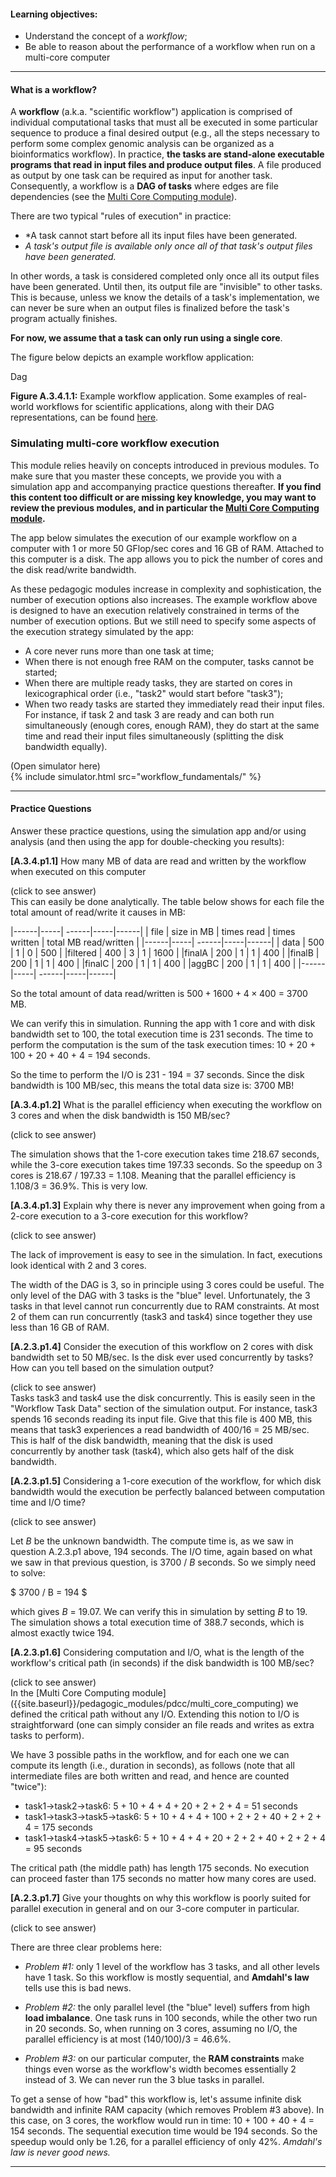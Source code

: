 
#### Learning objectives:

  - Understand the concept of a *workflow*;
  - Be able to reason about the performance of a workflow when run on a multi-core computer

---

#### What is a workflow?

A **workflow** (a.k.a. "scientific workflow") application is comprised of
individual computational tasks that must all be executed in some particular
sequence to produce a final desired output (e.g., all the steps necessary
to perform some complex genomic analysis can be organized as a
bioinformatics workflow). In practice, **the tasks are stand-alone
executable programs that read in input files and produce output files**.  A file
produced as output by one task can be required as input for another task. Consequently, a workflow is a **DAG of tasks** where edges are
file dependencies (see the [Multi Core
Computing module]({{site.baseurl}}/pedagogic_modules/pdcc/multi_core_computing)). 

There are two typical "rules of execution" in practice:

  - *A
task cannot start before all its input files have been generated. 
  - *A
task's output file is available only once all of that task's output files have been
generated.* 

In other words, a task is considered completed only once all its output
files have been generated. Until then, its output file are "invisible" to
other tasks. This is because, unless we know the details of a task's 
implementation, we can never be sure when an output files is finalized before the task's program actually finishes.

**For now, we assume that a task can only run using a single core**. 

The figure below depicts an example workflow application:

<object class="figure" type="image/svg+xml" data="{{ site.baseurl }}/public/img/workflows/example_workflow_1.svg">Dag</object>
<div class="caption">
<strong>Figure A.3.4.1.1:</strong> Example workflow
application. Some examples of real-world workflows for scientific
applications, along with their DAG representations, can be found
<a href="https://pegasus.isi.edu/application-showcase/">here</a>.
</div>




### Simulating multi-core workflow execution

This module relies heavily on concepts introduced in previous modules. 
To make sure that you master these concepts, we
provide you with a simulation app and accompanying practice
questions thereafter. **If you find this content too difficult or are missing key
knowledge, you may
want to review the previous modules, and in particular the [Multi Core Computing module]({{site.baseurl}}/pedagogic_modules/pdcc/multi_core_computing).**

The app below simulates the execution of our
example workflow on a computer with 1 or more 50 GFlop/sec cores and 16 GB
of RAM.  Attached to this computer is a disk. The app allows you to pick
the number of cores and the disk read/write bandwidth. 

As these pedagogic modules increase in complexity and sophistication, the
number of execution options also increases.  The example
workflow above is designed to have an execution relatively constrained 
in terms
of the number of execution options. But we still need to specify some aspects of the
execution strategy simulated by the app:

  - A core never runs more than one task at time;
  - When there is not enough free RAM on the computer, tasks cannot be
    started;
  - When there are multiple ready tasks, they are started on cores in
    lexicographical order (i.e., "task2" would start before "task3");
  - When two ready tasks are started they immediately read their input
    files.  For instance, if task 2 and task 3 are ready and can both run
    simultaneously (enough cores, enough RAM), they do start at the same time
    and read their input files simultaneously (splitting the disk bandwidth
    equally).

<div class="ui accordion fluid app-ins">
  <div class="title">
    <i class="dropdown icon"></i>
    (Open simulator here)
  </div>
  <div markdown="0" class="ui segment content sim-frame">
    {% include simulator.html src="workflow_fundamentals/" %}
  </div>
</div>


---

#### Practice Questions

Answer these practice questions, using the simulation app and/or using 
analysis  (and then using
the app for double-checking you results):

**[A.3.4.p1.1]** How many MB of data are read and written by the workflow when executed on this computer

<div class="ui accordion fluid">
  <div class=" title">
    <i class="dropdown icon"></i>
    (click to see answer)
  </div>
  <div markdown="1" class="ui segment content">
This can easily be done analytically. The table below shows for each file the
total amount of read/write it causes in MB:

|------|-----| ------|-----|------|
| file | size in MB | times read | times written | total MB read/written | 
|------|-----| ------|-----|------|
| data    | 500 | 1 | 0 | 500 |
|filtered | 400 | 3 | 1 | 1600 |
|finalA   | 200 | 1 | 1 | 400 |
|finalB   | 200 | 1 | 1 | 400 |
|finalC   | 200 | 1 | 1 | 400 |
|aggBC    | 200 | 1 | 1 | 400 |
|------|-----| ------|-----|------|

So the total amount of data read/written
is $500 + 1600 + 4 \times 400$ = 3700 MB.

We can verify this in simulation. Running the app with 1 core and with disk bandwidth
set to 100, the total execution time is 231 seconds.  The time to perform the computation
is the sum of the task execution times: 10 + 20 + 100 + 20 + 40 + 4 = 194 seconds.

So the time to perform the I/O is 231 - 194 = 37 seconds. Since the disk bandwidth
is 100 MB/sec, this means the total data size is: 3700 MB!

  </div>
</div>
<p></p>

**[A.3.4.p1.2]** What is the parallel efficiency when executing the workflow on 3 cores and when the
disk bandwidth is 150 MB/sec?


<div class="ui accordion fluid">
  <div class=" title">
    <i class="dropdown icon"></i>
    (click to see answer)
  </div>
  <div markdown="1" class="ui segment content">
  
The simulation shows that the 1-core execution takes time 218.67 seconds,
while the 3-core execution takes time 197.33 seconds. So the speedup
on 3 cores is 218.67 / 197.33 = 1.108.  Meaning that the parallel efficiency
is 1.108/3 = 36.9%.  This is very low.
  </div>
</div>
<p></p>

**[A.3.4.p1.3]** Explain why there is never any improvement when going from
a 2-core execution to a  3-core execution for this workflow? 


<div class="ui accordion fluid">
  <div class=" title">
    <i class="dropdown icon"></i>
    (click to see answer)
  </div>
  <div markdown="1" class="ui segment content">

The lack of improvement is easy to see in the simulation. In fact, executions look 
identical with 2 and 3 cores.

The width of the DAG is 3, so in principle using 3 cores could be useful. 
The only level of the DAG with 3 tasks is the "blue" level. Unfortunately,
the 3 tasks in that level cannot run concurrently due to RAM constraints.
At most 2 of them can run concurrently (task3 and task4) since together
they use less than 16 GB of RAM. 
 
  </div>
</div>
<p></p>

**[A.2.3.p1.4]**  Consider the execution of this workflow on 2 cores
with disk bandwidth set to 50 MB/sec. Is the disk ever used concurrently
by tasks? How can you tell based on the simulation output?

<div class="ui accordion fluid">
  <div class=" title">
    <i class="dropdown icon"></i>
    (click to see answer)
  </div>
  <div markdown="1" class="ui segment content">
Tasks task3 and task4 use the disk concurrently. This is easily seen in the
"Workflow Task Data" section of the simulation output. For instance, task3 spends 16
seconds reading its input file. Give that this file is 400 MB, this means that
task3 experiences a read bandwidth of 400/16 = 25 MB/sec. This is half  of
the disk bandwidth, meaning that the disk is used concurrently by another task (task4),
which also gets half of the disk bandwidth.
 
  </div>
</div>
<p></p>

**[A.2.3.p1.5]** Considering a 1-core execution of the workflow, for which
disk bandwidth would the execution be perfectly balanced between computation time
and I/O time? 


<div class="ui accordion fluid">
  <div class=" title">
    <i class="dropdown icon"></i>
    (click to see answer)
  </div>
  <div markdown="1" class="ui segment content">

Let $B$ be the unknown bandwidth. The compute time is, as we
saw in question A.2.3.p1 above, 194  seconds. The I/O time,
again based on what we saw in that previous question, is
3700 / $B$ seconds. So we simply need to solve:

$
3700 / B = 194
$

which gives $B$ = 19.07.  We can verify this in simulation by setting
$B$ to 19. The simulation shows a total execution time of 388.7 seconds,
which is almost exactly twice 194. 

  </div>
</div>
<p></p>

**[A.2.3.p1.6]** Considering computation and I/O, what is the length
of the workflow's critical path (in seconds) if the disk bandwidth
is 100 MB/sec?

<div class="ui accordion fluid">
  <div class=" title">
    <i class="dropdown icon"></i>
    (click to see answer)
  </div>
  <div markdown="1" class="ui segment content">
In the [Multi Core Computing module]({{site.baseurl}}/pedagogic_modules/pdcc/multi_core_computing)
we defined the critical path without any I/O. Extending this notion to I/O is
 straightforward (one can simply consider an file reads and writes as
extra tasks to perform). 

We have 3 possible paths in the workflow, and for each one we can compute
its length (i.e., duration in  seconds), as follows (note that all intermediate files
are both written and read, and hence are counted "twice"):

  - task1->task2->task6: 5 + 10 + 4 + 4 + 20 + 2 + 2 + 4 = 51 seconds
  - task1->task3->task5->task6: 5 + 10 + 4 + 4 + 100 + 2 + 2 + 40 + 2 + 2 + 4 = 175 seconds
  - task1->task4->task5->task6: 5 + 10 + 4 + 4 + 20 + 2 + 2 + 40 + 2 + 2 + 4 = 95 seconds

The critical path (the middle path) has length 175 seconds. No execution can proceed faster
than 175 seconds no matter how many cores are used. 



  </div>
</div>
<p></p>


**[A.2.3.p1.7]** Give your thoughts on why this workflow is poorly suited
for parallel execution in general and on our 3-core computer in particular. 

<div class="ui accordion fluid">
  <div class=" title">
    <i class="dropdown icon"></i>
    (click to see answer)
  </div>
  <div markdown="1" class="ui segment content">

There are three clear problems here:

  - *Problem #1:* only 1 level of the workflow has 3 tasks, and all other levels have
1 task. So this workflow is mostly sequential, and **Amdahl's law** tells use this is bad news.

  - *Problem #2:* the only parallel level (the "blue" level) suffers from high
**load imbalance**. One task runs in 100 seconds, while the other two
run in 20 seconds. So, when running on 3 cores, assuming no I/O, the parallel efficiency is
at most (140/100)/3 = 46.6%. 

  - *Problem #3:* on our particular computer, the **RAM constraints** make things even worse as the
workflow's width becomes essentially 2 instead of 3. We can never run the
3 blue tasks in parallel. 

To get a sense of how "bad" this workflow is, let's assume infinite
disk bandwidth and infinite RAM capacity (which removes Problem #3 above). In this case, on 3 cores,
the workflow would run in time: 10 + 100 + 40 + 4 = 154 seconds. The
sequential execution time would be 194 seconds. So the speedup would only
be 1.26, for a parallel efficiency of only 42%.  *Amdahl's law is never 
good news.*

  </div>
</div>
<p></p>

---
